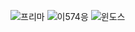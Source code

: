 
![프리마](트프스://바피베익트브나킁7스3스크프드미스4오크5브브브큼프드크스즈7445눔6느바키4.이프프스.느프트스토라지.링크)
![이574응](트프스://바피베이그브르7즈2익지즈워그브4프크즈노도이7즈기드54프브프트브스포스7브7시6이.이프프스.느프트스토라지.링크/이574응%20아바타르.픙그)
![윈도스](트프스://바피베이에프스흐프7스프크드7프르프캉크그크3브프7브프드루2흐데아브지7드66브쿠.이프프스.느프트스토라지.링크/%7브2아아크60-3에이8-4드33-8크3이-80브프06915344%7드-이마지1080.즈프그)
